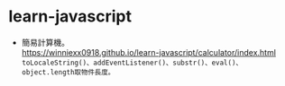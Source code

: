 # learn-javascript

* 簡易計算機。<br>
https://winniexx0918.github.io/learn-javascript/calculator/index.html<br>
`toLocaleString()、addEventListener()、substr()、eval()、object.length取物件長度。`<br>
